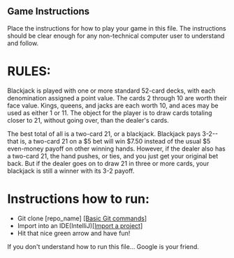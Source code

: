 ## Game Instructions

Place the instructions for how to play your game in this file. The instructions should be clear enough for any non-technical computer user to understand and follow.

<h1>RULES:</h1>
<p>Blackjack is played with one or more standard 52-card decks, with each denomination assigned a point value. The cards 2 through 10 are worth their face value. Kings, queens, and jacks are each worth 10, and aces may be used as either 1 or 11. The object for the player is to draw cards totaling closer to 21, without going over, than the dealer's cards.</p>

<p>The best total of all is a two-card 21, or a blackjack. Blackjack pays 3-2--that is, a two-card 21 on a $5 bet will win $7.50 instead of the usual $5 even-money payoff on other winning hands. However, if the dealer also has a two-card 21, the hand pushes, or ties, and you just get your original bet back. But if the dealer goes on to draw 21 in three or more cards, your blackjack is still a winner with its 3-2 payoff.</p>

<p></p>

<h1>Instructions how to run: </h1>

<ul>
<li>Git clone [repo_name] <a href="https://confluence.atlassian.com/bitbucketserver/basic-git-commands-776639767.html">[Basic Git commands]</a></li>
<li>Import into an IDE(IntelliJ)<a href="https://www.jetbrains.com/help/idea/import-project-or-module-wizard.html">[Import a project]</a></li>
<li>Hit that nice green arrow and have fun!</li>
</ul>

<p>If you don't understand how to run this file... Google is your friend.</p>
